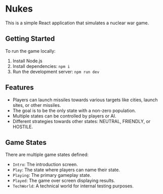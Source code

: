 # Nukes

This is a simple React application that simulates a nuclear war game.

## Getting Started

To run the game locally:

1. Install Node.js
2. Install dependencies: `npm i`
3. Run the development server: `npm run dev`

## Features

- Players can launch missiles towards various targets like cities, launch sites, or other missiles.
- The goal is to be the only state with a non-zero population.
- Multiple states can be controlled by players or AI.
- Different strategies towards other states: NEUTRAL, FRIENDLY, or HOSTILE.

## Game States

There are multiple game states defined:

- `Intro`: The introduction screen.
- `Play`: The state where players can name their state.
- `Playing`: The primary gameplay state.
- `Played`: The game over screen displaying results.
- `TechWorld`: A technical world for internal testing purposes.
